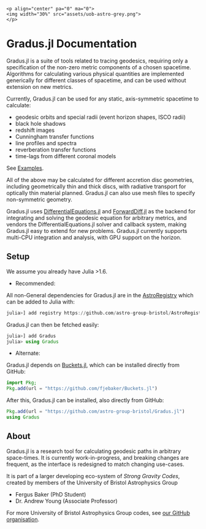 
```@raw html
<p align="center" pa="0" ma="0">
<img width="30%" src="assets/uob-astro-grey.png">
</p>
```

# Gradus.jl Documentation

Gradus.jl is a suite of tools related to tracing geodesics, requiring only a specification of the non-zero metric components of a chosen spacetime. Algorithms for calculating various physical quantities are implemented generically for different classes of spacetime, and can be used without extension on new metrics.

Currently, Gradus.jl can be used for any static, axis-symmetric spacetime to calculate:

- geodesic orbits and special radii (event horizon shapes, ISCO radii)
- black hole shadows
- redshift images
- Cunningham transfer functions
- line profiles and spectra
- reverberation transfer functions
- time-lags from different coronal models

See [Examples](https://astro-group-bristol.github.io/Gradus.jl/dev/examples/examples/).

All of the above may be calculated for different accretion disc geometries, including geometrically thin and thick discs, with radiative transport for optically thin material planned. Gradus.jl can also use mesh files to specify non-symmetric geometry.

Gradus.jl uses [DifferentialEquations.jl](https://github.com/SciML/DifferentialEquations.jl) and [ForwardDiff.jl](https://github.com/JuliaDiff/ForwardDiff.jl) as the backend for integrating and solving the geodesic equation for arbitrary metrics, and vendors the DifferentialEquations.jl solver and callback system, making Gradus.jl easy to extend for new problems. Gradus.jl currently supports multi-CPU integration and analysis, with GPU support on the horizon.


## Setup

We assume you already have Julia >1.6.

- Recommended:

All non-General dependencies for Gradus.jl are in the [AstroRegistry](https://github.com/astro-group-bristol/AstroRegistry) which can be added to Julia with:

```julia
julia>] add registry https://github.com/astro-group-bristol/AstroRegistry
```

Gradus.jl can then be fetched easily:
```julia
julia>] add Gradus
julia> using Gradus
```

- Alternate:

Gradus.jl depends on [Buckets.jl](https://github.com/fjebaker/Buckets.jl), which can be installed directly from GitHub:

```julia
import Pkg;
Pkg.add(url = "https://github.com/fjebaker/Buckets.jl")
```
After this, Gradus.jl can be installed, also directly from GitHub:
```julia
Pkg.add(url = "https://github.com/astro-group-bristol/Gradus.jl")
using Gradus
```

## About

Gradus.jl is a research tool for calculating geodesic paths in arbitrary space-times. It is currently work-in-progress, and breaking changes are frequent, as the interface is redesigned to match changing use-cases.

It is part of a larger developing eco-system of *Strong Gravity Codes*, created by members of the University of Bristol Astrophysics Group

- Fergus Baker (PhD Student)
- Dr. Andrew Young (Associate Professor)

For more University of Bristol Astrophysics Group codes, see [our GitHub organisation](https://github.com/astro-group-bristol).